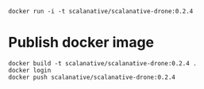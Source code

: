 ```
docker run -i -t scalanative/scalanative-drone:0.2.4
```


# Publish docker image

```
docker build -t scalanative/scalanative-drone:0.2.4 .
docker login
docker push scalanative/scalanative-drone:0.2.4
```